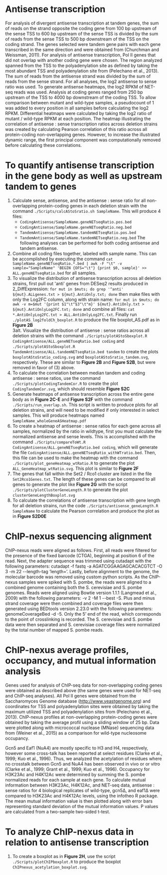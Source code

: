 # Antisense transcription
For analysis of divergent antisense transcription at tandem genes, the sum of reads on the strand opposite the coding gene from 100 bp upstream of the sense TSS to 600 bp upstream of the sense TSS is divided by the sum of reads from the sense TSS to 500 bp downstream of the TSS on the coding strand. The genes selected were tandem gene pairs with each gene transcribed in the same direction and were obtained from (Churchman and Weissman, 2011). For analysis of antisense transcription, Pol II genes that did not overlap with another coding gene were chosen. The region analyzed spanned from the TSS to the polyadenylation site as defined by taking the most abundant TSS and polyadenylation site from (Pelechano et al., 2013). The sum of reads from the antisense strand was divided by the sum of reads from the sense strand. For all analyses, the log2 antisense to sense ratio was used. To generate antisense heatmaps, the log2 RPKM of NET-seq reads was used. Analysis at coding genes ranged from 250 bp upstream of the TSS to 4000 bp downstream of the coding TSS. To allow comparison between mutant and wild-type samples, a pseudocount of 1 was added to every position in all samples before calculating the log2 RPKM. Differential heatmaps were calculated by taking the log2 ratio of mutant / wild-type RPKM at each position. The heatmap illustrating the correlation of antisense : sense transcription ratios across deletion strains was created by calculating Pearson correlation of this ratio across all protein-coding non-overlapping genes. However, to increase the illustrated dynamic range, the first principal component was computationally removed before calculating these correlations.

# To quantify antisense transcription in the gene body as well as upstream tandem to genes
1. Calculate sense, antisense, and the antisense : sense ratio for all non-overlapping protein-coding genes in each deletion strain with the command `./Scripts/calcAStoSratio.sh SampleName`. This will produce 4 files:
   - `CodingAntisense/SampleName.geneNETseqRatio.pos.bed`
   - `CodingAntisense/SampleName.geneNETseqRatio.neg.bed`
   - `TandemAntisense/SampleName.tandemNETseqRatio.pos.bed`
   - `TandemAntisense/SampleName.tandemNETseqRatio.neg.bed`
The following analyses can be performed for both coding antisense and tandem antisense.
2. Combine all coding files together, labeled with sample name. This can be accomplished by executing the command `cat SampleName.geneNETseqRatio.*.bed | awk -F "\t" -v sample="SampleName" 'BEGIN {OFS="\t"} {print $0, sample}' >> ALL.geneNETseqRatio.bed` for all samples. 
3. To visualize the distribution of antisense transcription across all deletion strains, first pull out 'anti' genes from DESeq2 results produced in 2_DiffExpression: `for mut in $muts; do grep '^anti' ${mut}.ALLgenes.txt > ${mut}.AntiOnly.txt; done`  then make files with only the Log2FC column, along with strain name: `for mut in $muts; do
awk -v m=$mut '{print $1"\t"$3"\t"m}' ${mut}.AntiOnly.txt > ${mut}.AntiOnlyLog2FC.txt; done` and combine all files: `cat *.AntiOnlyLog2FC.txt > ALL.AntiOnlyLog2FC.txt`. Finally run `./plotAS_log2foldCh_boxplot.R` to produce the file boxplot_AS.pdf as in **Figure 2B**  
3alt. Visualize the distribution of antisense : sense ratios across all deletion strains with the command `./Scripts/plotAStoSboxplot.R CodingAntisense/ALL.geneNETseqRatio.bed coding` and `./Scripts/plotAStoSboxplot.R TandemAntisense/ALL.tandemNETseqRatio.bed tandem` to create the plots `boxplotAStoSratio_coding.svg` and `boxplotAStoSratio_tandem.svg`, respectively. These are similar to **Figure 2B** and **Figure S2B**, but were removed in favor of (3) above.
5. To calculate the correlation between median tandem and coding antisense : sense ratios, use the command `./Scripts/plotCodingTandemCor.R` to create the plot `CodingTandemCor.svg`, which should resemble **Figure S2C**
6. Generate heatmaps of antisense transcription across the entire gene body as in **Figure 2C-E** and **Figure S2F** with the command `./Scripts/run_overlap.sh`. This script is written to produce plots for all deletion strains, and will need to be modified if only interested in select samples. This will produce heatmaps named `SampleName_wholeGeneASHeatmap.pdf`
7. To create a heatmap of antisense : sense ratios for each gene across all samples, normalized by the ratio in wildtype, first you must calculate the normalized antisense and sense levels. This is accomplished with the command `./Scripts/compareToWt.R CodingAntisense/ALL.geneNETseqRatio.bed coding`, which will generate the file `CodingAntisense/ALL.geneNETseqRatio_withWTratio.bed`. Then, this file can be used to make the heatmap with the command `./Scripts/plot_geneHeatmap_wtRatio.R` to generate the plot `ALL_GeneHeatmap_wtRatio.svg`. This plot is similar to **Figure 2F**
8. The genes that fall within the Set2 / Rco1 cluster are listed in the file `Set2Rco1Genes.txt`. The length of these genes can be compared to all genes to generate the plot like **Figure 2G** with the script `./Scripts/plotClusterGeneLength.R` to generate the plot `clusterGeneLengthBoxplot.svg`
9. To calculate the correlations of antisense transcription with gene length for all deletion strains, run the code `./Scripts/antisense_geneLength.R SampleName` to calculate the Pearson correlation and produce the plot as in **Figure S2D0E**

# ChIP-nexus sequencing alignment
ChIP-nexus reads were aligned as follows. First, all reads were filtered for the presence of the fixed barcode (CTGA), beginning at position 6 of the read. Next, the adapter sequence was trimmed using cutadapt with the following parameters: cutadapt -f fastq -a AGATCGGAAGAGCACACGTCT -O 3 -m 22 --length-tag ‘length=’. Lastly, before alignment to the genome, the molecular barcode was removed using custom python scripts. As the ChIP-nexus samples were spiked with S. pombe, the reads were aligned to a combined genome containing both the S. cerevisiae and S. pombe genomes. Reads were aligned using Bowtie version 1.1.1 (Langmead et al., 2009) with the following parameters: -v 2 -M 1 --best -S. Plus and minus strand coverage were then combined and coverage files were then generated using BEDtools version 2.23.0 with the following parameters: genomeCoverageBed -d -5. Only the 5’ end of the read, which corresponds to the point of crosslinking is recorded. The S. cerevisiae and S. pombe data were then separated and S. cerevisiae coverage files were normalized by the total number of mapped S. pombe reads.

# ChIP-nexus average profiles, occupancy, and mutual information analysis
Genes used for analysis of ChIP-seq data for non-overlapping coding genes were obtained as described above (the same genes were used for NET-seq and ChIP-seq analyses). All Pol II genes were obtained from the Saccharomyces Genome database (http://www.yeastgenome.org) and coordinates for TSS and polyadenylation sites were obtained by taking the maximum utilized TSS and polyadenylation sites from (Pelechano et al., 2013). ChIP-nexus profiles at non-overlapping protein-coding genes were obtained by taking the average profil using a sliding window of 25 bp. Data were plotted along with micrococcal nuclease (MNase) sequencing data from (Weiner et al., 2015) as a comparison for wild-type nucleosome occupancy. 

Gcn5 and Eaf1 (NuA4) are mostly specific to H3 and H4, respectively, however some cross-talk has been reported at select residues (Clarke et al., 1999; Kuo et al., 1996). Thus, we analyzed the acetylation of residues where no crosstalk between Gcn5 and NuA4 has been observed in vivo or or vitro (Clarke et al., 1999; Grant et al., 1999; Kuo et al., 1996). Occupancy for H3K23Ac and H4K12Ac were determined by summing the S. pombe normalized reads for each sample at each gene. To calculate mutual information between H3K23Ac, H4K12Ac, and NET-seq data, antisense : sense ratios for 4 biological replicates of wild-type, gcn5∆, and eaf1∆ were compared to H3K23Ac and H4K12Ac levels, using the infotheo R package. The mean mutual information value is then plotted along with error bars representing standard deviation of the mutual information values. P values are calculated from a two-sample two-sided t-test. 

# To analyze ChIP-nexus data in relation to antisense transcription
1. To create a boxplot as in **Figure 2H**, use the script `./Scripts/plotChIPboxplot.R` to produce the boxplot `ChIPnexus_acetylation_boxplot.svg`. 
